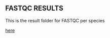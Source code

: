 ## FASTQC RESULTS

This is the result folder for FASTQC per species

[here](https://rit-environmental-genomics.github.io/Toxin-Identification-Pipeline/Results/FASTQC/index.html)
